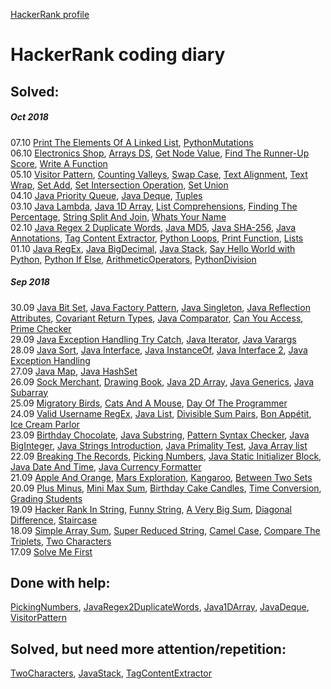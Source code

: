 [HackerRank profile](https://www.hackerrank.com/weozUA)  

HackerRank coding diary
=====  
Solved:
------
##### Oct 2018
07.10    [Print The Elements Of A Linked List](https://www.hackerrank.com/challenges/print-the-elements-of-a-linked-list/problem),
         [PythonMutations](https://www.hackerrank.com/challenges/python-mutations/problem)  
06.10    [Electronics Shop](https://www.hackerrank.com/challenges/electronics-shop/problem),
         [Arrays DS](https://www.hackerrank.com/challenges/arrays-ds/problem),
         [Get Node Value](https://www.hackerrank.com/challenges/get-the-value-of-the-node-at-a-specific-position-from-the-tail/problem),
         [Find The Runner-Up Score](https://www.hackerrank.com/challenges/find-second-maximum-number-in-a-list/problem),
         [Write A Function](https://www.hackerrank.com/challenges/write-a-function/problem)  
05.10    [Visitor Pattern](https://www.hackerrank.com/challenges/java-vistor-pattern/problem),
         [Counting Valleys](https://www.hackerrank.com/challenges/counting-valleys/problem),
         [Swap Case](https://www.hackerrank.com/challenges/swap-case/problem),
         [Text Alignment](https://www.hackerrank.com/challenges/text-alignment/problemr),
         [Text Wrap](https://www.hackerrank.com/challenges/text-wrap/problem),
         [Set Add](https://www.hackerrank.com/challenges/py-set-add/problem),
         [Set Intersection Operation](https://www.hackerrank.com/challenges/py-set-intersection-operation/problem),
         [Set Union](https://www.hackerrank.com/challenges/py-set-union/problem)  
04.10    [Java Priority Queue](https://www.hackerrank.com/challenges/java-priority-queue/problem),
         [Java Deque](https://www.hackerrank.com/challenges/java-dequeue/problem),
         [Tuples](https://www.hackerrank.com/challenges/python-tuples/problem)  
03.10    [Java Lambda](https://www.hackerrank.com/challenges/java-lambda-expressions/problem),
         [Java 1D Array](https://www.hackerrank.com/challenges/java-1d-array/problem),
         [List Comprehensions](https://www.hackerrank.com/challenges/list-comprehensions/problem),
         [Finding The Percentage](https://www.hackerrank.com/challenges/finding-the-percentage/problem),
         [String Split And Join](https://www.hackerrank.com/challenges/python-string-split-and-join/problem),
         [Whats Your Name](https://www.hackerrank.com/challenges/whats-your-name/problem)  
02.10    [Java Regex 2 Duplicate Words](https://www.hackerrank.com/challenges/duplicate-word/problem),
         [Java MD5](https://www.hackerrank.com/challenges/java-md5/problem),
         [Java SHA-256](https://www.hackerrank.com/challenges/sha-256/problem),
         [Java Annotations](https://www.hackerrank.com/challenges/java-annotations/problem),
         [Tag Content Extractor](https://www.hackerrank.com/challenges/tag-content-extractor/problem),
         [Python Loops](https://www.hackerrank.com/challenges/python-loops/problem),
         [Print Function](https://www.hackerrank.com/challenges/python-print/problem),
         [Lists](https://www.hackerrank.com/challenges/python-lists/problem)  
01.10    [Java RegEx](https://www.hackerrank.com/challenges/java-regex/problem),
         [Java BigDecimal](https://www.hackerrank.com/challenges/java-bigdecimal/problem),
         [Java Stack](https://www.hackerrank.com/challenges/java-stack/problem),
         [Say Hello World with Python](https://www.hackerrank.com/challenges/py-hello-world/problem),
         [Python If Else](https://www.hackerrank.com/challenges/py-if-else/problem),
         [ArithmeticOperators](https://www.hackerrank.com/challenges/python-arithmetic-operators/problem),
         [PythonDivision](https://www.hackerrank.com/challenges/python-division/problem)
##### Sep 2018
30.09    [Java Bit Set](https://www.hackerrank.com/challenges/java-bitset/problem),
         [Java Factory Pattern](https://www.hackerrank.com/challenges/java-factory/problem), 
         [Java Singleton](https://www.hackerrank.com/challenges/java-singleton/problem),
         [Java Reflection Attributes](https://www.hackerrank.com/challenges/java-reflection-attributes/problem), 
         [Covariant Return Types](https://www.hackerrank.com/challenges/java-covariance/problem),
         [Java Comparator](https://www.hackerrank.com/challenges/java-comparator/problem),
         [Can You Access](https://www.hackerrank.com/challenges/can-you-access/problem),
         [Prime Checker](https://www.hackerrank.com/challenges/prime-checker/problem)  
29.09    [Java Exception Handling Try Catch](https://www.hackerrank.com/challenges/java-exception-handling-try-catch/problem),
         [Java Iterator](https://www.hackerrank.com/challenges/java-iterator/problem),
         [Java Varargs](https://www.hackerrank.com/challenges/simple-addition-varargs/problem)  
28.09    [Java Sort](https://www.hackerrank.com/challenges/java-sort/problem),
         [Java Interface](https://www.hackerrank.com/challenges/java-interface/problem),
         [Java InstanceOf](https://www.hackerrank.com/challenges/java-instanceof-keyword/problem),
         [Java Interface 2](https://www.hackerrank.com/challenges/java-inheritance-2/problem),
         [Java Exception Handling](https://www.hackerrank.com/challenges/java-exception-handling/problem)  
27.09    [Java Map](https://www.hackerrank.com/challenges/phone-book/problem),
         [Java HashSet](https://www.hackerrank.com/challenges/java-hashset/problem)  
26.09    [Sock Merchant](https://www.hackerrank.com/challenges/sock-merchant/problem),
         [Drawing Book](https://www.hackerrank.com/challenges/drawing-book/problem),
         [Java 2D Array](https://www.hackerrank.com/challenges/java-2d-array/problem),
         [Java Generics](https://www.hackerrank.com/challenges/java-generics/problem),
         [Java Subarray](https://www.hackerrank.com/challenges/java-negative-subarray/problem)  
25.09    [Migratory Birds](https://www.hackerrank.com/challenges/migratory-birds/problem),
         [Cats And A Mouse](https://www.hackerrank.com/challenges/cats-and-a-mouse/problem),
         [Day Of The Programmer](https://www.hackerrank.com/challenges/day-of-the-programmer/problem)  
24.09    [Valid Username RegEx](https://www.hackerrank.com/challenges/valid-username-checker/problem),
         [Java List](https://www.hackerrank.com/challenges/java-list/problem),
         [Divisible Sum Pairs](https://www.hackerrank.com/challenges/divisible-sum-pairs/problem),
         [Bon Appétit](https://www.hackerrank.com/challenges/bon-appetit/problem),
         [Ice Cream Parlor](https://www.hackerrank.com/challenges/icecream-parlor/problem)  
23.09    [Birthday Chocolate](https://www.hackerrank.com/challenges/the-birthday-bar/problem), 
         [Java Substring](https://www.hackerrank.com/challenges/java-substring/problem), 
         [Pattern Syntax Checker](https://www.hackerrank.com/challenges/pattern-syntax-checker/problem),
         [Java BigInteger](https://www.hackerrank.com/challenges/java-biginteger/problem),
         [Java Strings Introduction](https://www.hackerrank.com/challenges/java-strings-introduction/problem),
         [Java Primality Test](https://www.hackerrank.com/challenges/java-primality-test/problem),
         [Java Array list](https://www.hackerrank.com/challenges/java-arraylist/problem)  
22.09    [Breaking The Records](https://www.hackerrank.com/challenges/breaking-best-and-worst-records/problem), 
         [Picking Numbers](https://www.hackerrank.com/challenges/picking-numbers/problem),
         [Java Static Initializer Block](https://www.hackerrank.com/challenges/java-static-initializer-block/problem),
         [Java Date And Time](https://www.hackerrank.com/challenges/java-date-and-time/problem),
         [Java Currency Formatter](https://www.hackerrank.com/challenges/java-currency-formatter/problem)  
21.09    [Apple And Orange](https://www.hackerrank.com/challenges/apple-and-orange/problem),
         [Mars Exploration](https://www.hackerrank.com/challenges/mars-exploration/problem),
         [Kangaroo](https://www.hackerrank.com/challenges/kangaroo/problem),
         [Between Two Sets](https://www.hackerrank.com/challenges/between-two-sets/problem)  
20.09    [Plus Minus](https://www.hackerrank.com/challenges/plus-minus/problem), 
         [Mini Max Sum](https://www.hackerrank.com/challenges/mini-max-sum/problem),
         [Birthday Cake Candles](https://www.hackerrank.com/challenges/birthday-cake-candles/problem),
         [Time Conversion](ttps://www.hackerrank.com/challenges/time-conversion/problem),
         [Grading Students](https://www.hackerrank.com/challenges/grading/problem)  
19.09    [Hacker Rank In String](https://www.hackerrank.com/challenges/hackerrank-in-a-string/problem),
         [Funny String](https://www.hackerrank.com/challenges/funny-string/problem),
         [A Very Big Sum](https://www.hackerrank.com/challenges/a-very-big-sum/problem),
         [Diagonal Difference](https://www.hackerrank.com/challenges/diagonal-difference/problem),
         [Staircase](https://www.hackerrank.com/challenges/staircase/problem)  
18.09    [Simple Array Sum](https://www.hackerrank.com/challenges/simple-array-sum/problem),
         [Super Reduced String](https://www.hackerrank.com/challenges/reduced-string/problem),
         [Camel Case](https://www.hackerrank.com/challenges/camelcase/problem), 
         [Compare The Triplets](https://www.hackerrank.com/challenges/compare-the-triplets/problem),
         [Two Characters](https://www.hackerrank.com/challenges/two-characters/problem)  
17.09    [Solve Me First](https://www.hackerrank.com/challenges/solve-me-first/problem)  
         

Done with help:
------
[PickingNumbers](https://www.hackerrank.com/challenges/picking-numbers/problem),
[JavaRegex2DuplicateWords](https://www.hackerrank.com/challenges/duplicate-word/problem),
[Java1DArray](https://www.hackerrank.com/challenges/java-1d-array/problem),
[JavaDeque](https://www.hackerrank.com/challenges/java-dequeue/problem),
[VisitorPattern](https://www.hackerrank.com/challenges/java-vistor-pattern/problem)  

Solved, but need more attention/repetition:
------
[TwoCharacters](https://www.hackerrank.com/challenges/two-characters/problem),
[JavaStack](https://www.hackerrank.com/challenges/java-stack/problem),
[TagContentExtractor](https://www.hackerrank.com/challenges/tag-content-extractor/problem)